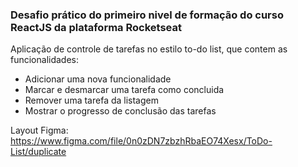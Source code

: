 ### Desafio prático do primeiro nivel de formação do curso ReactJS da plataforma Rocketseat

Aplicação de controle de tarefas no estilo to-do list, que contem as funcionalidades:
- Adicionar uma nova funcionalidade
- Marcar e desmarcar uma tarefa como concluida
- Remover uma tarefa da listagem
- Mostrar o progresso de conclusão das tarefas

Layout Figma: https://www.figma.com/file/0n0zDN7zbzhRbaEO74Xesx/ToDo-List/duplicate
